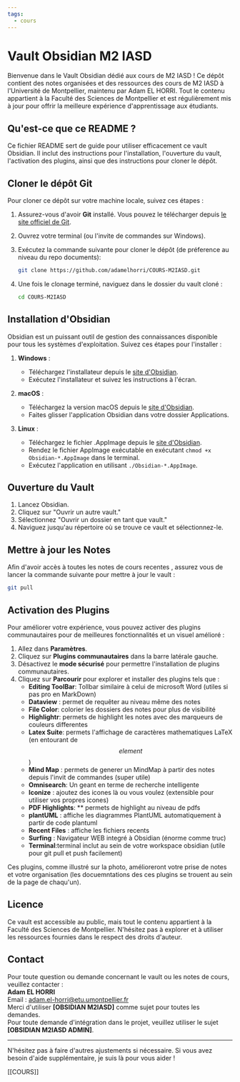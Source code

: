 ```yaml
---
tags:
  - cours
---
```


# Vault Obsidian M2 IASD

Bienvenue dans le Vault Obsidian dédié aux cours de M2 IASD ! Ce dépôt contient des notes organisées et des ressources des cours de M2 IASD à l'Université de Montpellier, maintenu par Adam EL HORRI. Tout le contenu appartient à la Faculté des Sciences de Montpellier et est régulièrement mis à jour pour offrir la meilleure expérience d'apprentissage aux étudiants.

## Qu'est-ce que ce README ?

Ce fichier README sert de guide pour utiliser efficacement ce vault Obsidian. Il inclut des instructions pour l'installation, l'ouverture du vault, l'activation des plugins, ainsi que des instructions pour cloner le dépôt.

## Cloner le dépôt Git

Pour cloner ce dépôt sur votre machine locale, suivez ces étapes :

1. Assurez-vous d'avoir **Git** installé. Vous pouvez le télécharger depuis [le site officiel de Git](https://git-scm.com/downloads).
2. Ouvrez votre terminal (ou l'invite de commandes sur Windows).
3. Exécutez la commande suivante pour cloner le dépôt (de préference au niveau du repo documents):

   ```bash
   git clone https://github.com/adamelhorri/COURS-M2IASD.git
   ```

4. Une fois le clonage terminé, naviguez dans le dossier du vault cloné :

   ```bash
   cd COURS-M2IASD
   ```

## Installation d'Obsidian

Obsidian est un puissant outil de gestion des connaissances disponible pour tous les systèmes d'exploitation. Suivez ces étapes pour l'installer :

1. **Windows** :
   - Téléchargez l'installateur depuis le [site d'Obsidian](https://obsidian.md/download).
   - Exécutez l'installateur et suivez les instructions à l'écran.

2. **macOS** :
   - Téléchargez la version macOS depuis le [site d'Obsidian](https://obsidian.md/download).
   - Faites glisser l'application Obsidian dans votre dossier Applications.

3. **Linux** :
   - Téléchargez le fichier .AppImage depuis le [site d'Obsidian](https://obsidian.md/download).
   - Rendez le fichier AppImage exécutable en exécutant `chmod +x Obsidian-*.AppImage` dans le terminal.
   - Exécutez l'application en utilisant `./Obsidian-*.AppImage`.

## Ouverture du Vault

1. Lancez Obsidian.
2. Cliquez sur "Ouvrir un autre vault."
3. Sélectionnez "Ouvrir un dossier en tant que vault."
4. Naviguez jusqu'au répertoire où se trouve ce vault et sélectionnez-le.

## Mettre à jour les Notes
Afin d'avoir accès à toutes les notes de cours recentes , assurez vous de lancer la commande suivante pour mettre à jour le vault :
```bash
git pull
```

## Activation des Plugins

Pour améliorer votre expérience, vous pouvez activer des plugins communautaires pour de meilleures fonctionnalités et un visuel amélioré :

1. Allez dans **Paramètres**.
2. Cliquez sur **Plugins communautaires** dans la barre latérale gauche.
3. Désactivez le **mode sécurisé** pour permettre l'installation de plugins communautaires.
4. Cliquez sur **Parcourir** pour explorer et installer des plugins tels que :
   - **Editing ToolBar**: Tollbar similaire à celui de microsoft Word (utiles si pas pro en MarkDown)
   - **Dataview** : permet de requêter au niveau même des notes
   - **File Color**: colorier les dossiers des notes pour plus de visibilité
   - **Highlightr**: permets de highlight les notes avec des marqueurs de couleurs differentes
   - **Latex Suite**: permets l'affichage de caractères mathematiques LaTeX (en entourant de $$element$$)
   - **Mind Map** : permets de generer un MindMap à partir des notes depuis l'invit de commandes (super utile)
   - **Omnisearch**: Un geant en terme de recherche intelligente 
   - **Iconize** : ajoutez des icones là ou vous voulez (extensible pour utiliser vos propres icones)
   - **PDF Highlights**: ** permets de highlight au niveau de pdfs 
   - **plantUML** : affiche les diagrammes PlantUML automatiquement à partir de code plantuml
   - **Recent Files** : affiche les fichiers recents 
   - **Surfing** : Navigateur WEB integré à Obsidian (énorme comme truc)
   - **Terminal**:terminal inclut au sein de votre workspace obsidian (utile pour git pull et push facilement)


Ces plugins, comme illustré sur la photo, amélioreront votre prise de notes et votre organisation (les docuemntations des ces plugins se trouent au sein de la page de chaqu'un).

## Licence

Ce vault est accessible au public, mais tout le contenu appartient à la Faculté des Sciences de Montpellier. N'hésitez pas à explorer et à utiliser les ressources fournies dans le respect des droits d'auteur.

## Contact

Pour toute question ou demande concernant le vault ou les notes de cours, veuillez contacter :  
**Adam EL HORRI**  
Email : [adam.el-horri@etu.umontpellier.fr](mailto:adam.el-horri@etu.umontpellier.fr)  
Merci d'utiliser **[OBSIDIAN M2IASD]** comme sujet pour toutes les demandes.  
Pour toute demande d'intégration dans le projet, veuillez utiliser le sujet **[OBSIDIAN M2IASD ADMIN]**.

---

N'hésitez pas à faire d'autres ajustements si nécessaire. Si vous avez besoin d'aide supplémentaire, je suis là pour vous aider !


[[COURS]]

